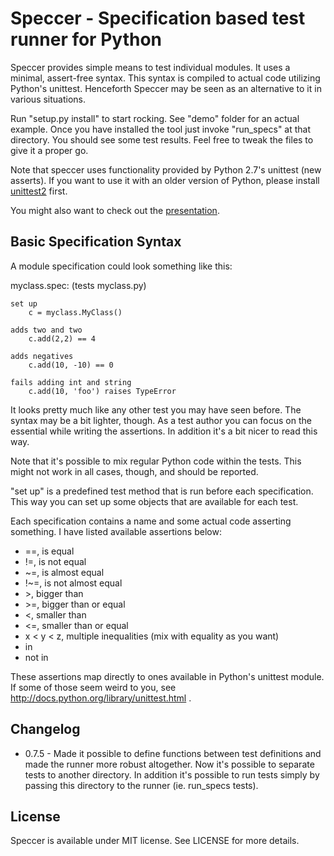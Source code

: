 # Speccer - Specification based test runner for Python

Speccer provides simple means to test individual modules. It uses a minimal, assert-free syntax. This syntax is compiled to actual code utilizing Python's unittest. Henceforth Speccer may be seen as an alternative to it in various situations.

Run "setup.py install" to start rocking. See "demo" folder for an actual example. Once you have installed the tool just invoke "run\_specs" at that directory. You should see some test results. Feel free to tweak the files to give it a proper go.

Note that speccer uses functionality provided by Python 2.7's unittest (new asserts). If you want to use it with an older version of Python, please install [unittest2](http://pypi.python.org/pypi/unittest2/) first.

You might also want to check out the [presentation](http://www.slideshare.net/bebraw/speccer).

## Basic Specification Syntax

A module specification could look something like this:

myclass.spec: (tests myclass.py)

    set up
        c = myclass.MyClass()

    adds two and two
        c.add(2,2) == 4

    adds negatives
        c.add(10, -10) == 0

    fails adding int and string
        c.add(10, 'foo') raises TypeError

It looks pretty much like any other test you may have seen before. The syntax may be a bit lighter, though. As a test author you can focus on the essential while writing the assertions. In addition it's a bit nicer to read this way.

Note that it's possible to mix regular Python code within the tests. This might not work in all cases, though, and should be reported.

"set up" is a predefined test method that is run before each specification. This way you can set up some objects that are available for each test.

Each specification contains a name and some actual code asserting something. I have listed available assertions below:

* ==, is equal
* !=, is not equal
* ~=, is almost equal
* !~=, is not almost equal
* \>, bigger than
* \>=, bigger than or equal
* <, smaller than
* <=, smaller than or equal
* x < y < z, multiple inequalities (mix with equality as you want)
* in
* not in

These assertions map directly to ones available in Python's unittest module. If some of those seem weird to you, see http://docs.python.org/library/unittest.html .

## Changelog

* 0.7.5 - Made it possible to define functions between test definitions and made the runner more robust altogether. Now it's possible to separate tests to another directory. In addition it's possible to run tests simply by passing this directory to the runner (ie. run_specs tests).

## License

Speccer is available under MIT license. See LICENSE for more details.

